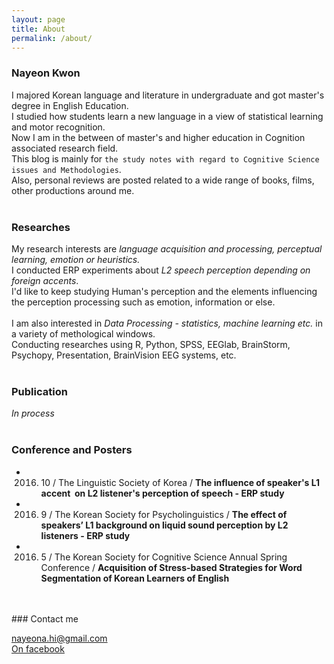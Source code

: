 ```yaml
---
layout: page
title: About
permalink: /about/
---
```


### Nayeon Kwon

  I majored Korean language and literature in undergraduate and got master's degree in English Education.<br>
I studied how students learn a new language in a view of statistical learning and motor recognition.<br>
Now I am in the between of master's and higher education in Cognition associated research field.<br>
This blog is mainly for `the study notes with regard to Cognitive Science issues and Methodologies`.<br>
Also, personal reviews are posted related to a wide range of books, films, other productions around me.
<br>
<br>
### Researches

My research interests are *language acquisition and processing, perceptual learning, emotion or heuristics.*<br>
I conducted ERP experiments about *L2 speech perception depending on foreign accents*.<br>
I'd like to keep studying Human's perception and the elements influencing the perception processing such as emotion, information or else.<br>   
I am also interested in *Data Processing - statistics, machine learning etc.* in a variety of methological windows.<br>
Conducting researches using R, Python, SPSS, EEGlab, BrainStorm, Psychopy, Presentation, BrainVision EEG systems, etc. 
<br>
<br>
### Publication

*In process* 
<br>
<br>
### Conference and Posters

- 2016. 10 / The Linguistic Society of Korea / __The influence of speaker's L1 accent  on L2 listener's perception of speech - ERP study__<br>
- 2016. 9 / The Korean Society for Psycholinguistics / __The effect of speakers’ L1 background on liquid sound perception by L2 listeners - ERP study__<br>
- 2016. 5 / The Korean Society for Cognitive Science Annual Spring Conference / __Acquisition of Stress-based Strategies for Word Segmentation of Korean Learners of English__<br>
<br>
<br>
### Contact me 

[nayeona.hi@gmail.com](mailto:nayeona@gmail.com)<br>
[On facebook](https://www.facebook.com/nayeon.kw)
